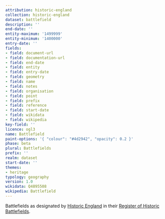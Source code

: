 ```yaml
---
attribution: historic-england
collection: historic-england
dataset: battlefield
description: ''
end-date: ''
entity-maximum: '1499999'
entity-minimum: '1400000'
entry-date: ''
fields:
- field: document-url
- field: documentation-url
- field: end-date
- field: entity
- field: entry-date
- field: geometry
- field: name
- field: notes
- field: organisation
- field: point
- field: prefix
- field: reference
- field: start-date
- field: wikidata
- field: wikipedia
key-field: ''
licence: ogl3
name: Battlefield
paint-options: '{ "colour": "#4d2942", "opacity": 0.2 }'
phase: beta
plural: Battlefields
prefix: ''
realm: dataset
start-date: ''
themes:
- heritage
typology: geography
version: 1.0
wikidata: Q4895508
wikipedia: Battlefield
---
```


Battlefields as designated by [Historic England](https://historicengland.org.uk) in their [Register of Historic Battlefields](https://historicengland.org.uk/listing/what-is-designation/registered-battlefields/).
